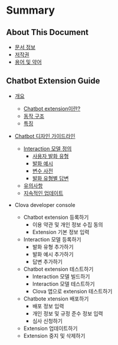 # Summary

## About This Document

* [문서 정보](/README.md)
* [저작권](/Copyright.md)
* [용어 및 약어](/Terms.md)

## Chatbot Extension Guide

* [개요](/Overview.md)
  * [Chatbot extension이란?](/Overview.md#WhatisChatBotExt)
  * [동작 구조](/Overview.md#OperationStructure)
  * [특징](/Overview.md#Features)

* [Chatbot 디자인 가이드라인](/Design/Design_Guideline_For_Chatbot_Extension.md)
  * [Interaction 모델 정의](/Design/Design_Guideline_For_Chatbot_Extension.md#DefineInteractionModel)
    * [사용자 발화 유형](/Design/Design_Guideline_For_Chatbot_Extension.md#TypeOfUserUtterance)
    * [발화 예시](/Design/Design_Guideline_For_Chatbot_Extension.md#UtteranceExamples)
    * [변수 사전](/Design/Design_Guideline_For_Chatbot_Extension.md#VariableDictionary)
    * [발화 유형별 답변](/Design/Design_Guideline_For_Chatbot_Extension.md#ResponsesForEachUtteranceType)
  * [유의사항](/Design/Design_Guideline_For_Chatbot_Extension.md#Precautions)
  * [지속적인 업데이트](/Design/Design_Guideline_For_Chatbot_Extension.md#ContinuousUpdate)

* Clova developer console
  * Chatbot extension 등록하기
    * 이용 약관 및 개인 정보 수집 동의
    * Extension 기본 정보 입력
  * Interaction 모델 등록하기
    * 발화 유형 추가하기
    * 발화 예시 추가하기
    * 답변 추가하기
  * Chatbot extension 테스트하기
    * Interaction 모델 빌드하기
    * Interaction 모델 테스트하기
    * Clova 앱으로 extension 테스트하기
  * Chatbote xtension 배포하기
    * 배포 정보 입력
    * 개인 정보 및 규정 준수 정보 입력
    * 심사 신청하기
  * Extension 업데이트하기
  * Extension 중지 및 삭제하기
